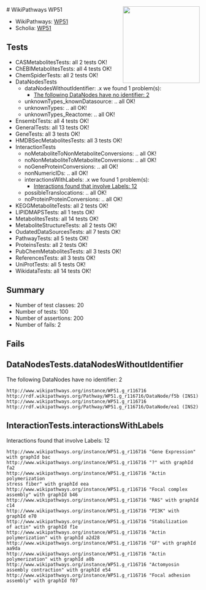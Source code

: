 <img style="float: right; width: 200px" src="https://upload.wikimedia.org/wikipedia/commons/thumb/8/83/Wplogo_with_text_500.png/640px-Wplogo_with_text_500.png" />
# WikiPathways WP51

* WikiPathways: [WP51](https://identifiers.org/wikipathways:WP51)
* Scholia: [WP51](https://scholia.toolforge.org/wikipathways/WP51)
## Tests
* CASMetabolitesTests: all 2 tests OK!
* ChEBIMetabolitesTests: all 4 tests OK!
* ChemSpiderTests: all 2 tests OK!
* DataNodesTests
    * dataNodesWithoutIdentifier: .x we found 1 problem(s):
        * [The following DataNodes have no identifier: 2](#d2d32fa1)
    * unknownTypes_knownDatasource: .. all OK!
    * unknownTypes: .. all OK!
    * unknownTypes_Reactome: .. all OK!
* EnsemblTests: all 4 tests OK!
* GeneralTests: all 13 tests OK!
* GeneTests: all 3 tests OK!
* HMDBSecMetabolitesTests: all 3 tests OK!
* InteractionTests
    * noMetaboliteToNonMetaboliteConversions: .. all OK!
    * noNonMetaboliteToMetaboliteConversions: .. all OK!
    * noGeneProteinConversions: .. all OK!
    * nonNumericIDs: .. all OK!
    * interactionsWithLabels: .x we found 1 problem(s):
        * [Interactions found that involve Labels: 12](#fe97a8ba)
    * possibleTranslocations: .. all OK!
    * noProteinProteinConversions: .. all OK!
* KEGGMetaboliteTests: all 2 tests OK!
* LIPIDMAPSTests: all 1 tests OK!
* MetabolitesTests: all 14 tests OK!
* MetaboliteStructureTests: all 2 tests OK!
* OudatedDataSourcesTests: all 7 tests OK!
* PathwayTests: all 5 tests OK!
* ProteinsTests: all 2 tests OK!
* PubChemMetabolitesTests: all 3 tests OK!
* ReferencesTests: all 3 tests OK!
* UniProtTests: all 5 tests OK!
* WikidataTests: all 14 tests OK!


## Summary

* Number of test classes: 20
* Number of tests: 100
* Number of assertions: 200
* Number of fails: 2

## Fails

<a name="d2d32fa1" />

## DataNodesTests.dataNodesWithoutIdentifier

The following DataNodes have no identifier: 2
```
http://www.wikipathways.org/instance/WP51.g_r116716 http://rdf.wikipathways.org/Pathway/WP51.g_r116716/DataNode/f5b (INS1)
http://www.wikipathways.org/instance/WP51.g_r116716 http://rdf.wikipathways.org/Pathway/WP51.g_r116716/DataNode/ea1 (INS2)
```

<a name="fe97a8ba" />

## InteractionTests.interactionsWithLabels

Interactions found that involve Labels: 12
```
http://www.wikipathways.org/instance/WP51.g_r116716 "Gene Expression" with graphId bac
http://www.wikipathways.org/instance/WP51.g_r116716 "?" with graphId fa2
http://www.wikipathways.org/instance/WP51.g_r116716 "Actin polymerization
stress fiber" with graphId eea
http://www.wikipathways.org/instance/WP51.g_r116716 "Focal complex
assembly" with graphId b46
http://www.wikipathways.org/instance/WP51.g_r116716 "RAS" with graphId c14
http://www.wikipathways.org/instance/WP51.g_r116716 "PI3K" with graphId e70
http://www.wikipathways.org/instance/WP51.g_r116716 "Stabilization
of actin" with graphId f1e
http://www.wikipathways.org/instance/WP51.g_r116716 "Actin 
polymerization" with graphId a2d28
http://www.wikipathways.org/instance/WP51.g_r116716 "GF" with graphId aa9da
http://www.wikipathways.org/instance/WP51.g_r116716 "Actin polymerization" with graphId a0b
http://www.wikipathways.org/instance/WP51.g_r116716 "Actomyosin
assembly contraction" with graphId e54
http://www.wikipathways.org/instance/WP51.g_r116716 "Focal adhesion
assembly" with graphId f07
```

